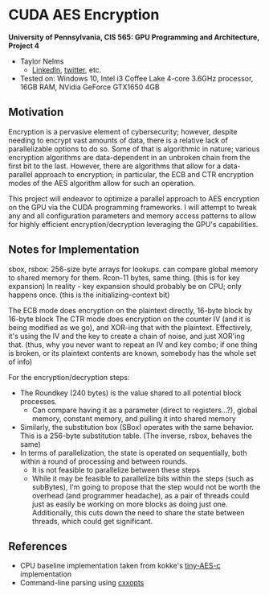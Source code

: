 CUDA AES Encryption
===================

**University of Pennsylvania, CIS 565: GPU Programming and Architecture, Project 4**

* Taylor Nelms
  * [LinkedIn](https://www.linkedin.com/in/taylor-k-7b2110191/), [twitter](https://twitter.com/nelms_taylor), etc.
* Tested on: Windows 10, Intel i3 Coffee Lake 4-core 3.6GHz processor, 16GB RAM, NVidia GeForce GTX1650 4GB

## Motivation

Encryption is a pervasive element of cybersecurity; however, despite needing to encrypt vast amounts of data, there is a relative lack of parallelizable options to do so. Some of that is algorithmic in nature; various encryption algorithms are data-dependent in an unbroken chain from the first bit to the last. However, there are algorithms that allow for a data-parallel approach to encryption; in particular, the ECB and CTR encryption modes of the AES algorithm allow for such an operation.

This project will endeavor to optimize a parallel approach to AES encryption on the GPU via the CUDA programming frameworks. I will attempt to tweak any and all configuration parameters and memory access patterns to allow for highly efficient encryption/decryption leveraging the GPU's capabilities.

## Notes for Implementation

sbox, rsbox: 256-size byte arrays for lookups. can compare global memory to shared memory for them. Rcon-11 bytes, same thing. (this is for key expansion)
In reality - key expansion should probably be on CPU; only happens once. (this is the initializing-context bit)

The ECB mode does encryption on the plaintext directly, 16-byte block by 16-byte block
The CTR mode does encryption on the counter IV (and it is being modified as we go), and XOR-ing that with the plaintext. Effectively, it's using the IV and the key to create a chain of noise, and just XOR'ing that. (thus, why you never want to repeat an IV and key combo; if one thing is broken, or its plaintext contents are known, somebody has the whole set of info)

For the encryption/decryption steps:
* The Roundkey (240 bytes) is the value shared to all potential block processes.
    * Can compare having it as a parameter (direct to registers...?), global memory, constant memory, and pulling it into shared memory
* Similarly, the substitution box (SBox) operates with the same behavior. This is a 256-byte substitution table. (The inverse, rsbox, behaves the same)
* In terms of parallelization, the state is operated on sequentially, both within a round of processing and between rounds.
    * It is not feasible to parallelize between these steps
    * While it may be feasible to parallelize bits within the steps (such as subBytes), I'm going to propose that the step would not be worth the overhead (and programmer headache), as a pair of threads could just as easily be working on more blocks as doing just one. Additionally, this cuts down the need to share the state between threads, which could get significant.


## References

* CPU baseline implementation taken from kokke's [tiny-AES-c](https://github.com/kokke/tiny-AES-c.git) implementation
* Command-line parsing using [cxxopts](https://github.com/jarro2783/cxxopts)
